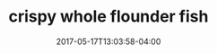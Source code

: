 ---
date: 2017-05-17T13:03:58-04:00
categories:
  - dinner
type: seafood
title: crispy whole flounder fish
description: "A whole flounder deep fried with your choice of sauce: (1) Chili & basil sauce: Homemade chili sauce with thai basil. 
(2) Panang ‘Chu-Chee’: Coconut curry sauce with kaffir lime leave.
(3) Ginger sauce: Ginger flavor sauce with baby corn and mushroom."
price: Market
weight: 50
---